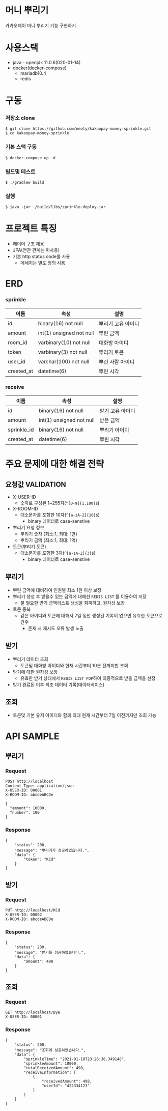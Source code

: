 
# 머니 뿌리기
카카오페이 머니 뿌리기 기능 구현하기

# 사용스택
* java - openjdk 11.0.6(020-01-14)
* docker(docker-compose)
	* mariadb10.4
	* redis

# 구동
### 저장소 clone
```shell
$ git clone https://github.com/neoty/kakaopay-money-sprinkle.git
$ cd kakaopay-money-sprinkle
```

### 기본 스택 구동
```shell
$ docker-compose up -d
```

### 빌드및 테스트
```shell
$ ./gradlew build
```

### 실행
```shell
$ java -jar ./build/libs/sprinkle-deploy.jar
```

# 프로젝트 특징
* 레이어 구조 채용
* JPA(연관 관계는 미사용)
* 기본 http status code를 사용
	* 메세지는 별도 정의 사용

# ERD
### sprinkle
| 이름         | 속성                       | 설명         |
|------------|--------------------------|------------|
| id         | binary(16) not null      | 뿌리기 고유 아이디 |
| amount     | int(1) unsigned not null | 뿌린 금액      |
| room_id    | varbinary(10) not null   | 대화방 아이디    |
| token      | varbinary(3) not null    | 뿌리기 토큰     |
| user_id    | varchar(100) not null    | 뿌린 사람 아이디  |
| created_at | datetime(6)              | 뿌린 시각      |
### receive
| 이름          | 속성                       | 설명        |
|-------------|--------------------------|-----------|
| id          | binary(16) not null      | 받기 고유 아이디 |
| amount      | int(1) unsigned not null | 받은 금액     |
| sprinkle_id | binary(16) not null      | 뿌리기 아이디   |
| created_at  | datetime(6)              | 뿌린 시각     |

# 주요 문제에 대한 해결 전략
## 요청값 VALIDATION
* X-USER-ID
  * 숫자로 구성된 1~255자(`^[0-9]{1,100}$`)
* X-ROOM-ID
  * 대소문자를 포함한 10자(`^[a-zA-Z]{10}$`)
    * binary 데이터로 case-senstive
* 뿌리기 요청 정보
  * 뿌리기 숫자 (최소:1, 최대: 1만)
  * 뿌리기 금액 (최소:1, 최대: 1억)
* 토큰(뿌리기 토큰)
  * 대소문자를 포함한 3자(`^[a-zA-Z]{3}$`)
    * binary 데이터로 case-senstive
    
## 뿌리기
* 뿌린 금액에 대비하여 인원별 최소 1원 이상 보장
* 뿌리기 생성 후 받을수 있는 금액에 대해선 `REDIS LIST` 를 이용하여 저장
  * 불 필요한 받기 금액리스트 생성을 회피하고, 원자성 보장  
* 토큰 중복
  * 같은 아이디와 토큰에 대해서 7일 동안 생성된 기록이 없으면 유효한 토큰으로 간주
    * 존재 시 재시도 오류 발생 노출

## 받기
* 뿌리기 데이터 조회
  * 토큰및 대화방 아이디와 현재 시간부터 10분 전까지만 조회
* 받기에 대한 원자성 보장 
  * 유효한 받기 상태에서 `REDIS LIST POP`하여 최종적으로 받을 금액을 선정
* 받기 완료된 이후 최초 데이터 기록(데이터베이스)

## 조회
* 토큰및 기본 유저 아이디와 함께 최대 현재 시간부터 7일 이전까지만 조회 가능

# API SAMPLE
## 뿌리기
### Request
```
POST http://localhost
Content-Type: application/json
X-USER-ID: 00001
X-ROOM-ID: abcdeABCDe

{
  "amount": 10000,
  "number": 100
}
```
### Response
```
{
    "status": 200,
    "message": "뿌리기가 성공하였습니다.",
    "data": {
        "token": "KCd"
    }
}
```
## 받기
### Request
```
PUT http://localhost/KCd
X-USER-ID: 00002
X-ROOM-ID: abcdeABCDe
```
### Response
```
{
    "status": 200,
    "message": "받기를 성공하였습니다.",
    "data": {
        "amount": 498
    }
}
```
## 조회
### Request
```
GET http://localhost/Bye
X-USER-ID: 00001
```
### Response
```
{
    "status": 200,
    "message": "조회에 성공하였습니다.",
    "data": {
        "sprinkleTime": "2021-01-18T23:26:38.349148",
        "sprinkleAmount": 10000,
        "totalReceivedAmount": 498,
        "receiveInformation": [
            {
                "receivedAmount": 498,
                "userId": "422334123"
            }
        ]
    }
}
```
